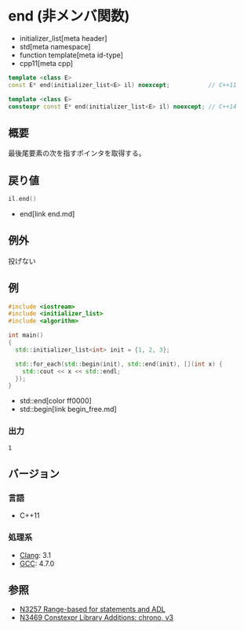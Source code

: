 # end (非メンバ関数)
* initializer_list[meta header]
* std[meta namespace]
* function template[meta id-type]
* cpp11[meta cpp]

```cpp
template <class E>
const E* end(initializer_list<E> il) noexcept;           // C++11

template <class E>
constexpr const E* end(initializer_list<E> il) noexcept; // C++14
```

## 概要
最後尾要素の次を指すポインタを取得する。


## 戻り値
```cpp
il.end()
```
* end[link end.md]


## 例外
投げない


## 例
```cpp example
#include <iostream>
#include <initializer_list>
#include <algorithm>

int main()
{
  std::initializer_list<int> init = {1, 2, 3};

  std::for_each(std::begin(init), std::end(init), [](int x) {
    std::cout << x << std::endl;
  });
}
```
* std::end[color ff0000]
* std::begin[link begin_free.md]

### 出力
```
1
```


## バージョン
### 言語
- C++11

### 処理系
- [Clang](/implementation.md#clang): 3.1
- [GCC](/implementation.md#gcc): 4.7.0


## 参照
- [N3257 Range-based for statements and ADL](http://www.open-std.org/jtc1/sc22/wg21/docs/papers/2011/n3257.pdf)
- [N3469 Constexpr Library Additions: chrono, v3](http://www.open-std.org/jtc1/sc22/wg21/docs/papers/2012/n3469.html)

